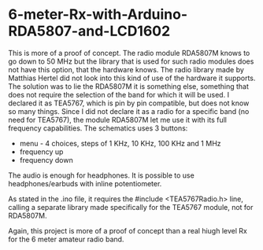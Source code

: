 # 6-meter-Rx-with-Arduino-RDA5807-and-LCD1602

This is more of a proof of concept. The radio module RDA5807M knows to go down to 50 MHz but the library that is used for such radio modules does not have this option, that the hardware knows. The radio library made by Matthias Hertel did not look into this kind of use of the hardware it supports.
The solution was to lie the RDA5807M it is something else, something that does not require the selection of the band for which it will be used. I declared it as TEA5767, which is pin by pin compatible, but does not know so many things. Since I did not declare it as a radio for a specific band (no need for TEA5767), the module RDA5807M let me use it with its full frequency capabilities.
The schematics uses 3 buttons:
- menu - 4 choices, steps of 1 KHz, 10 KHz, 100 KHz and 1 MHz
- frequency up
- frequency down

The audio is enough for headphones. It is possible to use headphones/earbuds with inline potentiometer.

As stated in the .ino file, it requires the #include <TEA5767Radio.h> line, calling a separate library made specifically for the TEA5767 module, not for RDA5807M.

Again, this project is more of a proof of concept than a real hiugh level Rx for the 6 meter amateur radio band.
